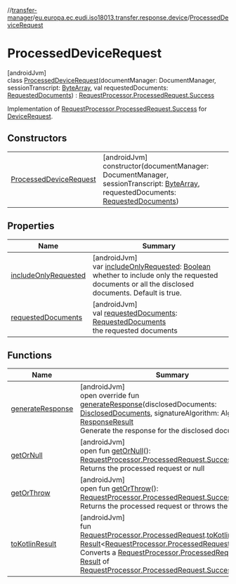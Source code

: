 //[transfer-manager](../../../index.md)/[eu.europa.ec.eudi.iso18013.transfer.response.device](../index.md)/[ProcessedDeviceRequest](index.md)

# ProcessedDeviceRequest

[androidJvm]\
class [ProcessedDeviceRequest](index.md)(documentManager: DocumentManager,
sessionTranscript: [ByteArray](https://kotlinlang.org/api/latest/jvm/stdlib/kotlin/-byte-array/index.html),
val
requestedDocuments: [RequestedDocuments](../../eu.europa.ec.eudi.iso18013.transfer.response/-requested-documents/index.md)) : [RequestProcessor.ProcessedRequest.Success](../../eu.europa.ec.eudi.iso18013.transfer.response/-request-processor/-processed-request/-success/index.md)

Implementation
of [RequestProcessor.ProcessedRequest.Success](../../eu.europa.ec.eudi.iso18013.transfer.response/-request-processor/-processed-request/-success/index.md)
for [DeviceRequest](../-device-request/index.md).

## Constructors

|                                                        |                                                                                                                                                                                                                                                                                                       |
|--------------------------------------------------------|-------------------------------------------------------------------------------------------------------------------------------------------------------------------------------------------------------------------------------------------------------------------------------------------------------|
| [ProcessedDeviceRequest](-processed-device-request.md) | [androidJvm]<br>constructor(documentManager: DocumentManager, sessionTranscript: [ByteArray](https://kotlinlang.org/api/latest/jvm/stdlib/kotlin/-byte-array/index.html), requestedDocuments: [RequestedDocuments](../../eu.europa.ec.eudi.iso18013.transfer.response/-requested-documents/index.md)) |

## Properties

| Name                                                                                                                                           | Summary                                                                                                                                                                                                                                                                                               |
|------------------------------------------------------------------------------------------------------------------------------------------------|-------------------------------------------------------------------------------------------------------------------------------------------------------------------------------------------------------------------------------------------------------------------------------------------------------|
| [includeOnlyRequested](include-only-requested.md)                                                                                              | [androidJvm]<br>var [includeOnlyRequested](include-only-requested.md): [Boolean](https://kotlinlang.org/api/latest/jvm/stdlib/kotlin/-boolean/index.html)<br>whether to include only the requested documents or all the disclosed documents. Default is true.                                         |
| [requestedDocuments](../../eu.europa.ec.eudi.iso18013.transfer.response/-request-processor/-processed-request/-success/requested-documents.md) | [androidJvm]<br>val [requestedDocuments](../../eu.europa.ec.eudi.iso18013.transfer.response/-request-processor/-processed-request/-success/requested-documents.md): [RequestedDocuments](../../eu.europa.ec.eudi.iso18013.transfer.response/-requested-documents/index.md)<br>the requested documents |

## Functions

| Name                                                                                                                   | Summary                                                                                                                                                                                                                                                                                                                                                                                                                                                                                                                                                                                                                                                                                                                                                                                                                                                                                             |
|------------------------------------------------------------------------------------------------------------------------|-----------------------------------------------------------------------------------------------------------------------------------------------------------------------------------------------------------------------------------------------------------------------------------------------------------------------------------------------------------------------------------------------------------------------------------------------------------------------------------------------------------------------------------------------------------------------------------------------------------------------------------------------------------------------------------------------------------------------------------------------------------------------------------------------------------------------------------------------------------------------------------------------------|
| [generateResponse](generate-response.md)                                                                               | [androidJvm]<br>open override fun [generateResponse](generate-response.md)(disclosedDocuments: [DisclosedDocuments](../../eu.europa.ec.eudi.iso18013.transfer.response/-disclosed-documents/index.md), signatureAlgorithm: Algorithm?): [ResponseResult](../../eu.europa.ec.eudi.iso18013.transfer.response/-response-result/index.md)<br>Generate the response for the disclosed documents.                                                                                                                                                                                                                                                                                                                                                                                                                                                                                                        |
| [getOrNull](../../eu.europa.ec.eudi.iso18013.transfer.response/-request-processor/-processed-request/get-or-null.md)   | [androidJvm]<br>open fun [getOrNull](../../eu.europa.ec.eudi.iso18013.transfer.response/-request-processor/-processed-request/get-or-null.md)(): [RequestProcessor.ProcessedRequest.Success](../../eu.europa.ec.eudi.iso18013.transfer.response/-request-processor/-processed-request/-success/index.md)?<br>Returns the processed request or null                                                                                                                                                                                                                                                                                                                                                                                                                                                                                                                                                  |
| [getOrThrow](../../eu.europa.ec.eudi.iso18013.transfer.response/-request-processor/-processed-request/get-or-throw.md) | [androidJvm]<br>open fun [getOrThrow](../../eu.europa.ec.eudi.iso18013.transfer.response/-request-processor/-processed-request/get-or-throw.md)(): [RequestProcessor.ProcessedRequest.Success](../../eu.europa.ec.eudi.iso18013.transfer.response/-request-processor/-processed-request/-success/index.md)<br>Returns the processed request or throws the error                                                                                                                                                                                                                                                                                                                                                                                                                                                                                                                                     |
| [toKotlinResult](../../eu.europa.ec.eudi.iso18013.transfer/to-kotlin-result.md)                                        | [androidJvm]<br>fun [RequestProcessor.ProcessedRequest](../../eu.europa.ec.eudi.iso18013.transfer.response/-request-processor/-processed-request/index.md).[toKotlinResult](../../eu.europa.ec.eudi.iso18013.transfer/to-kotlin-result.md)(): [Result](https://kotlinlang.org/api/latest/jvm/stdlib/kotlin/-result/index.html)&lt;[RequestProcessor.ProcessedRequest.Success](../../eu.europa.ec.eudi.iso18013.transfer.response/-request-processor/-processed-request/-success/index.md)&gt;<br>Converts a [RequestProcessor.ProcessedRequest](../../eu.europa.ec.eudi.iso18013.transfer.response/-request-processor/-processed-request/index.md) to a [Result](https://kotlinlang.org/api/latest/jvm/stdlib/kotlin/-result/index.html) of [RequestProcessor.ProcessedRequest.Success](../../eu.europa.ec.eudi.iso18013.transfer.response/-request-processor/-processed-request/-success/index.md) |
